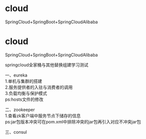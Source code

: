 # cloud
SpringCloud+SpringBoot+SpringCloudAlibaba  

# cloud
SpringCloud+SpringBoot+SpringCloudAlibaba  

springcloud全家桶与其他替换组建学习测试  


一、eureka  
1.单机与集群的搭建  
2.服务提供者的入驻与消费者的调用  
3.负载均衡与保护模式  
ps:hosts文件的修改  


二、zookeeper  
1.查看zk客户端中服务节点下储存的信息  
ps:jar包版本冲突可在pom.xml中排除冲突的jar包再引入对应不冲突jar包  


三、consul  

